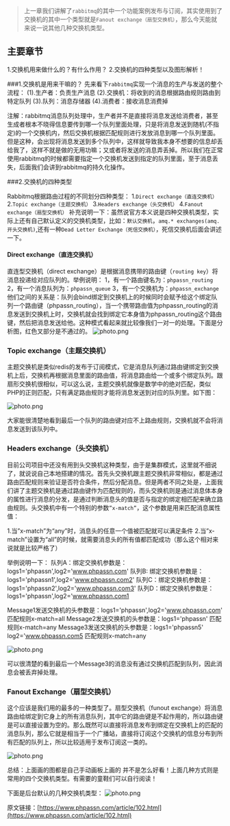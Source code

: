 >上一章我们讲解了`rabbitmq`的其中一个功能案例发布与订阅，其实使用到了交换机的其中一个类型就是`Fanout exchange（扇型交换机）`，那么今天能就来说一说其他几种交换机类型。

## 主要章节
1.交换机用来做什么的？有什么作用？
2.交换机的四种类型以及图形解析！

###1.交换机是用来干嘛的？
先来看下`rabbitmq`实现一个消息的生产与发送的整个流程：
(1).生产者：负责生产消息
(2).交换机：将收到的消息根据路由规则路由到特定队列
(3).队列：消息存储器
(4).消费者：接收消息消费掉

注解：rabbitmq消息队列处理中，生产者并不是直接将消息发送给消费者，甚至生成者根本不晓得信息要传到哪一个队列里面处理，只是将消息发送到随机(不指定)的一个交换机内，然后交换机根据匹配规则进行发放消息到哪一个队列里面。但是这种，会出现将消息发送到多个队列中，这样就导致我本身不想要的信息却丢给我了，这样不就是做的无用功嘛；又或者将发送的消息弄丢掉。所以我们在正常使用rabbitmq的时候都需要指定一个交换机发送到指定的队列里面，至于消息丢失，后面我们会讲到rabbitmq的持久化操作。

###2.交换机的四种类型

Rabbitmq根据路由过程的不同划分四种类型：
1.`Direct exchange（直连交换机）`
2.`Topic exchange（主题交换机）`
3.`Headers exchange（头交换机）`
4.`Fanout exchange（扇型交换机）`
补充说明一下：虽然说官方本义说是四种交换机类型，实际上还有自己默认定义的交换机类型，比如：`默认交换机`，`amq.* exchanges(amq.开头交换机)`,还有一种`Dead Letter Exchange（死信交换机）`，死信交换机后面会讲述一下。

#### Direct exchange（直连交换机）
直连型交换机（direct exchange）是根据消息携带的路由键（`routing key`）将消息投递给对应队列的。举例说明：
1，有一个路由键名为：`phpassn_routing`
2，有一个消息队列为：`phpassn_queue`
3，有一个交换机为：`phpassn_exchange`
他们之间的关系是：队列会bind绑定到交换机上的时候同时会赋予给这个绑定队列一个路由键（phpassn_routing），当一个携带路由值为phpassn_routing的消息发送到交换机上时，交换机就会找到绑定它本身值为phpassn_routing这个路由键，然后把消息发送给他。这种模式看起来就比较像我们一对一的处理。下面是分析图，红色叉部分是不通过的。
![photo.png](https://image.phpassn.com/upload/Assn02/13/g0/2019-03-22_222e6192baf9375d2188974cabde324a)

### Topic exchange（主题交换机）

主题交换机是类似redis的发布于订阅模式，它是消息队列通过路由键绑定到交换机上后，交换机再根据消息里面的路由值，将消息路由给一个或多个绑定队列。跟扇形交换机很相似，可以这么说，主题交换机就像是数学中的绝对匹配，类似PHP的正则匹配，只有满足路由规则才能将消息发送到对应的队列里。如下图：

![photo.png](https://image.phpassn.com/upload/Assn02/30/f4/2019-03-22_7db74e460fb3b70bda8406d076d9d967)

大家能很清楚地看到最后一个队列的路由键对应不上路由规则，交换机就不会将消息发送到该队列中。

### Headers exchange（头交换机）

目前公司项目中还没有用到头交换机这种类型，由于是集群模式，这里就不细说了，就说说自己本地搭建的情况。首先头交换机跟主题交换机非常相似，都是通过路由匹配规则来验证是否符合条件，然后分配消息。但是两者不同之处是，上面我们讲了主题交换机是通过路由键作为匹配规则的，而头交换机则是通过消息体本身的属性进行消息的分发，是通过判断消息头的值是否与指定的绑定相匹配来确立路由规则。头交换机中有一个特别的参数`”x-match”`，这个参数是用来匹配消息属性值：

1.当”x-match”为“any”时，消息头的任意一个值被匹配就可以满足条件
2.当”x-match”设置为“all”的时候，就需要消息头的所有值都匹配成功（那么这个相对来说就是比较严格了）

举例说明一下：
队列A：绑定交换机参数是：logs1='phpassn',log2='www.phpassn.com'
队列B: 绑定交换机参数是：logs1='phpassn1',log2='www.phpassn.com2'
队列C：绑定交换机参数是：logs1='phpassn2',log2='www.phpassn.com3'
队列D：绑定交换机参数是：logs1='phpassn',log2='www.phpassn.com1

Message1发送交换机的头参数是：logs1='phpassn',log2='www.phpassn.com'  匹配规则x-match=all
Message2发送交换机的头参数是：logs1='phpassn' 匹配规则x-match=any
Message3发送交换机的头参数是：logs1='phpassn5' log2='www.phpassn.com5 匹配规则x-match=any 

![photo.png](https://image.phpassn.com/upload/Assn02/75/w1/2019-03-22_f0019022e08d80146ec316d7054467ae)

可以很清楚的看到最后一个Message3的消息没有通过交换机匹配到队列，因此消息会被丢弃掉处理。

### Fanout Exchange（扇型交换机）

这个应该是我们用的最多的一种类型了。扇型交换机（funout exchange）将消息路由给绑定到它身上的所有消息队列，其中它的路由键是不起作用的，所以路由键是可以直接设置为空的。那么既然可以直接将消息发布到绑定在交换机上的匹配的消息队列，那么它就是相当于一个广播站，直接将订阅这个交换机的信息分布到所有匹配的队列上，所以比较适用于发布订阅这一类的。

![photo.png](https://image.phpassn.com/upload/Assn02/20/n1/2019-03-22_ed1be7c1ce42e4bcd9d50189baeb769c)

总结：上面画的图都是自己手动画板上画的 并不是怎么好看！上面几种方式则是常用的四个交换机类型。有需要的童鞋们可以自行阅读！

下面是后台默认的几种交换机类型：
![photo.png](https://image.phpassn.com/upload/Assn02/19/c8/2019-03-22_9ad9685239b340a45175a7cb63f96308)

原文链接：[https://www.phpassn.com/article/102.html](https://www.phpassn.com/article/102.html)